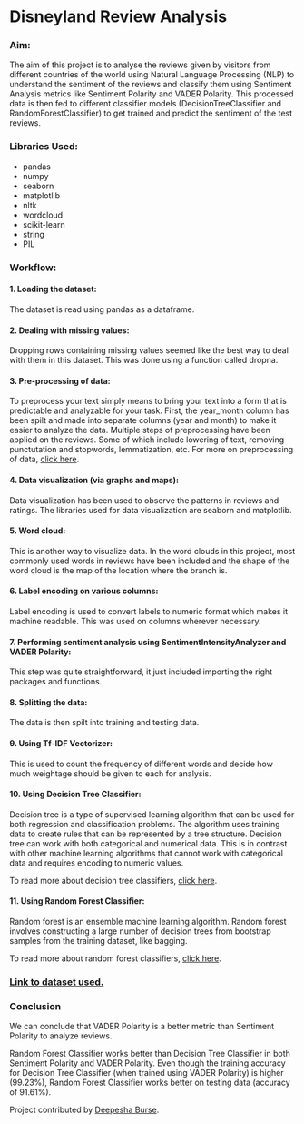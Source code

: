 # Disneyland Review Analysis

### Aim:

The aim of this project is to analyse the reviews given by visitors from different countries of the world using Natural Language Processing (NLP) to understand the sentiment of the reviews and classify them using Sentiment Analysis metrics like Sentiment Polarity and VADER Polarity. This processed data is then fed to different classifier models (DecisionTreeClassifier and RandomForestClassifier) to get trained and predict the sentiment of the test reviews.

### Libraries Used:
- pandas
- numpy
- seaborn
- matplotlib
- nltk
- wordcloud
- scikit-learn
- string
- PIL

### Workflow:
#### 1. Loading the dataset: 
The dataset is read using pandas as a dataframe.
#### 2. Dealing with missing values: 
Dropping rows containing missing values seemed like the best way to deal with them in this dataset. This was done using a function called dropna.
#### 3. Pre-processing of data:
To preprocess your text simply means to bring your text into a form that is predictable and analyzable for your task. First, the year_month column has been spilt and made
into separate columns (year and month) to make it easier to analyze the data. Multiple steps of preprocessing have been applied on the reviews. Some of which include lowering
of text, removing punctutation and stopwords, lemmatization, etc. For more on preprocessing of data, [click here](https://github.com/deepeshaburse/winter-of-contributing/tree/Datascience_With_Python/Datascience_With_Python/Natural%20Language%20Processing/Tutorials/Text%20Preprocessing).
#### 4. Data visualization (via graphs and maps):
Data visualization has been used to observe the patterns in reviews and ratings. The libraries used for data visualization are seaborn and matplotlib.
#### 5. Word cloud:
This is another way to visualize data. In the word clouds in this project, most commonly used words in reviews have been included and the shape of the word cloud is the
map of the location where the branch is.
#### 6. Label encoding on various columns:
Label encoding is used to convert labels to numeric format which makes it machine readable. This was used on columns wherever necessary.
#### 7. Performing sentiment analysis using SentimentIntensityAnalyzer and VADER Polarity:
This step was quite straightforward, it just included importing the right packages and functions.
#### 8. Splitting the data:
The data is then spilt into training and testing data.
#### 9. Using Tf-IDF Vectorizer:
This is used to count the frequency of different words and decide how much weightage should be given to each for analysis.
#### 10. Using Decision Tree Classifier:
Decision tree is a type of supervised learning algorithm that can be used for both regression and classification problems. The algorithm uses training data to create rules that can be represented by a tree structure. Decision tree can work with both categorical and numerical data. This is in contrast with other machine learning algorithms that cannot work with categorical data and requires encoding to numeric values.

To read more about decision tree classifiers, [click here](https://machinelearningknowledge.ai/decision-tree-classifier-in-python-sklearn-with-example/).
#### 11. Using Random Forest Classifier:
Random forest is an ensemble machine learning algorithm. Random forest involves constructing a large number of decision trees from bootstrap samples from the training dataset, like bagging.

To read more about random forest classifiers, [click here](https://machinelearningmastery.com/random-forest-ensemble-in-python/).

### [Link to dataset used.](https://www.kaggle.com/arushchillar/disneyland-reviews?select=DisneylandReviews.csv)

### Conclusion

We can conclude that VADER Polarity is a better metric than Sentiment Polarity to analyze reviews.

Random Forest Classifier works better than Decision Tree Classifier in both Sentiment Polarity and VADER Polarity. Even though the training accuracy for Decision Tree Classifier (when trained using VADER Polarity) is higher (99.23%), Random Forest Classifier works better on testing data (accuracy of 91.61%).

Project contributed by [Deepesha Burse](https://github.com/deepeshaburse).
